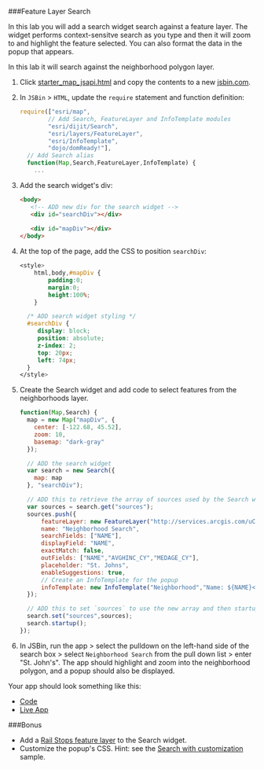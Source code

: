 ###Feature Layer Search

In this lab you will add a search widget search against a feature layer. The widget performs context-sensitve search as you type and then it will zoom to and highlight the feature selected. You can also format the data in the popup that appears. 

In this lab it will search against the neighborhood polygon layer.

1. Click [starter_map_jsapi.html](src/starter_map_jsapi.html) and copy the contents to a new [jsbin.com](http://jsbin.com).

2. In `JSBin` > `HTML`, update the `require` statement and function definition:

    ```javascript
    require(["esri/map",
            // Add Search, FeatureLayer and InfoTemplate modules
            "esri/dijit/Search",
            "esri/layers/FeatureLayer",
            "esri/InfoTemplate",
            "dojo/domReady!"],
      // Add Search alias
      function(Map,Search,FeatureLayer,InfoTemplate) {
        ... 
    ```

3. Add the search widget's div:
 
    ```html
    <body>
       <!-- ADD new div for the search widget -->
       <div id="searchDiv"></div>
       
       <div id="mapDiv"></div>
    </body>
    ``` 

4. At the top of the page, add the CSS to position `searchDiv`:

    ```CSS
    <style>
        html,body,#mapDiv {
            padding:0;
            margin:0;
            height:100%;
        }

      /* ADD search widget styling */ 
      #searchDiv {
         display: block;
         position: absolute;
         z-index: 2;
         top: 20px;
         left: 74px;
      }
    </style>
    ```

5. Create the Search widget and add code to select features from the neighborhoods layer.


    ```javascript
    function(Map,Search) {
      map = new Map("mapDiv", {
        center: [-122.68, 45.52],
        zoom: 10,
        basemap: "dark-gray"
      });

      // ADD the search widget 
      var search = new Search({
        map: map
      }, "searchDiv");
 
      // ADD this to retrieve the array of sources used by the Search widget and create a new source that searches against the neighborhood feature layer. "Sources" determines what is searchable within the search box. 
      var sources = search.get("sources");
      sources.push({
          featureLayer: new FeatureLayer("http://services.arcgis.com/uCXeTVveQzP4IIcx/arcgis/rest/services/PDX_Neighborhoods_Styled/FeatureServer/0"),
          name: "Neighborhood Search",
          searchFields: ["NAME"],
          displayField: "NAME",
          exactMatch: false,
          outFields: ["NAME","AVGHINC_CY","MEDAGE_CY"],
          placeholder: "St. Johns",
          enableSuggestions: true,
          // Create an InfoTemplate for the popup
          infoTemplate: new InfoTemplate("Neighborhood","Name: ${NAME}</br>Avg. Household Income $ ${AVGHINC_CY}</br>Median Age: ${MEDAGE_CY}")
      });

      // ADD this to set `sources` to use the new array and then startup the Search widget.
      search.set("sources",sources);
      search.startup();
    });
    ```
       
6. In JSBin, run the app > select the pulldown on the left-hand side of the search box > select `Neighborhood Search` from the pull down list > enter "St. John's".
The app should highlight and zoom into the neighborhood polygon, and a popup should also be displayed.

Your app should look something like this:
* [Code](src/feature_layer_search_jsapi.html)
* [Live App](http://esri.github.io/geodev-hackerlabs/develop/jsapi3/src/feature_layer_search_jsapi.html)

###Bonus
* Add a [Rail Stops feature layer](http://services.arcgis.com/uCXeTVveQzP4IIcx/arcgis/rest/services/PDX_Rail_Stops_Styled/FeatureServer/0) to the Search widget.
* Customize the popup's CSS. Hint: see the [Search with customization](https://developers.arcgis.com/javascript/jssamples/search_customized.html) sample.